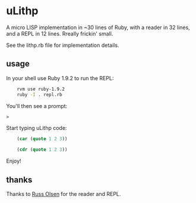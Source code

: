 # uLithp

A micro LISP implementation in ~30 lines of Ruby, with a reader in 32 lines, and a REPL in 12 lines.  Rreally frickin' small.

See the lithp.rb file for implementation details.

## usage

In your shell use Ruby 1.9.2 to run the REPL:

```sh
    rvm use ruby-1.9.2
	ruby -I . repl.rb
```

You'll then see a prompt:

    >
	
Start typing uLithp code:

```lisp
    (car (quote 1 2 3))
	
	(cdr (quote 1 2 3))
```

Enjoy!

## thanks

Thanks to [Russ Olsen](http://eloquentruby.com) for the reader and REPL.
